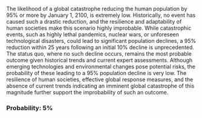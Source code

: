 The likelihood of a global catastrophe reducing the human population by 95% or more by January 1, 2100, is extremely low. Historically, no event has caused such a drastic reduction, and the resilience and adaptability of human societies make this scenario highly improbable. While catastrophic events, such as highly lethal pandemics, nuclear wars, or unforeseen technological disasters, could lead to significant population declines, a 95% reduction within 25 years following an initial 10% decline is unprecedented. The status quo, where no such decline occurs, remains the most probable outcome given historical trends and current expert assessments. Although emerging technologies and environmental changes pose potential risks, the probability of these leading to a 95% population decline is very low. The resilience of human societies, effective global response measures, and the absence of current trends indicating an imminent global catastrophe of this magnitude further support the improbability of such an outcome.

### Probability: 5%